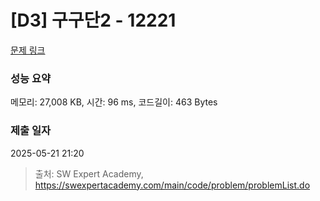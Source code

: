 # [D3] 구구단2 - 12221 

[문제 링크](https://swexpertacademy.com/main/code/problem/problemDetail.do?contestProbId=AXpz3dravpQDFATi) 

### 성능 요약

메모리: 27,008 KB, 시간: 96 ms, 코드길이: 463 Bytes

### 제출 일자

2025-05-21 21:20



> 출처: SW Expert Academy, https://swexpertacademy.com/main/code/problem/problemList.do
